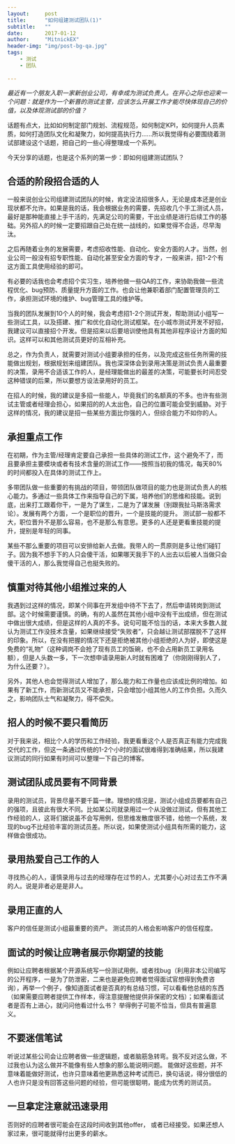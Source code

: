 ```yaml
---
layout:     post
title:      "如何组建测试团队(1)"
subtitle:   ""
date:       2017-01-12
author:     "MitnickEX"
header-img: "img/post-bg-qa.jpg"
tags:
    - 测试
    - 团队
    
---
```


*最近有一个朋友入职一家新创业公司，有幸成为测试负责人。在开心之际也迎来一个问题：就是作为一个新晋的测试主管，应该怎么开展工作才能尽快体现自己的价值，以及体现测试部的价值？*

话题有点大，比如如何制定部门规划、流程规范，如何制定KPI，如何提升人员素质，如何打造团队文化和凝聚力，如何提高执行力......所以我觉得有必要围绕着测试部建设这个话题，把自己的一些心得整理成一个系列。

今天分享的话题，也是这个系列的第一步：即如何组建测试团队？

## 合适的阶段招合适的人 ##
一般来说创业公司组建测试团队的时候，肯定没法招很多人，无论是成本还是创业现状都不允许。如果是我的话，我会根据业务的需要，先招收几个手工测试人员，最好是那种能直接上手干活的，先满足公司的需要，干出业绩是进行后续工作的基础。另外招人的时候一定要招跟自己处在统一战线的，如果觉得不合适，尽早淘汰。

之后再随着业务的发展需要，考虑招收性能、自动化、安全方面的人才。当然，创业公司一般没有招专职性能、自动化甚至安全方面的专才，一般来讲，招1-2个有这方面工具使用经验的即可。

有必要的话我也会考虑招个实习生，培养他做一些QA的工作，来协助我做一些流程优化、bug预防、质量提升方面的工作。也会让他兼职着部门配置管理员的工作，承担测试环境的维护、bug管理工具的维护等。

当我的团队发展到10个人的时候，我会考虑招1-2个测试开发，帮助测试小组写一些测试工具，以及搭建、推广和优化自动化测试框架。在小城市测试开发不好招，我建议可以直接招个开发。但是招来以后要培训使他具有其他非程序设计方面的知识。这样可以和其他测试员更好的互相补充。

总之，作为负责人，就需要对测试小组要承担的任务，以及完成这些任务所需的技能做出规划，根据规划来组建团队。我也深深体会到录用决策是测试负责人最重要的决策，录用不合适该工作的人，是经理能做出的最差的决策，可能要长时间忍受这种错误的后果，所以要想方设法录用好的员工。 

在招人的时候，我的建议是多招一些能人，毕竟我们的名额真的不多。也许有些测试主管或者经理会担心，如果招的的人太出色，自己的位置可能会受到威胁。对于这样的情况，我的建议是招一些某些方面比你强的人，但综合能力不如你的人。

## 承担重点工作 ##
在初期，作为主管/经理肯定要自己承担一些具体的测试工作，这个避免不了，而且要承担主要模块或者有技术含量的测试工作——按照当初我的情况，每天80%的时间都投入在具体的测试工作上。

多带团队做一些重要的有挑战的项目，带领团队做项目的能力也是测试负责人的核心能力。多通过一些具体工作来指导自己的下属，培养他们的思维和技能。说到底，出来打工跟着你干，一是为了谋生，二是为了谋发展（别跟我扯马斯洛需求论）。发展有两个方面，一个是职位的晋升，一个是技能的提升。 测试部一般都不大，职位晋升不是那么容易，也不是那么有意思。更多的人还是更看重技能的提升，提别是年轻的同事。

某些不那么重要的项目可以安排给新人去做。我带人的一贯原则是多让他们碰钉子。因为我不想手下的人只会傻干活，如果哪天我手下的人出去以后被人当做只会傻干活的人，那么我觉得自己也挺失败的。

## 慎重对待其他小组推过来的人 ##
我遇到过这样的情况，即某个同事在开发组中待不下去了，然后申请转岗到测试部。这个时候需要谨慎。的确，有的人虽然在其他小组中没有干出成绩，但在测试中做出很大成绩，但是这样的人真的不多。说句可能不恰当的话，本来大多数人就认为测试工作没技术含量，如果继续接受“失败者”，只会越让测试部摆脱不了这样的印象。所以，在没有把握的情况下还是拒绝被其他小组拒绝的人为好，即使这是免费的“礼物”（这种调岗不会抢了现有员工的饭碗，也不会占用新员工录用名额），但是人头数一多，下一次想申请录用新人时就有困难了（你刚刚得到人了，为什么还要？）。

另外，其他人也会觉得测试人增加了，那么能力和工作量也应该成比例的增加。如果有了新工作，而新测试员又不能承担，只会增加小组其他人的工作负担。久而久之，影响团队士气和凝聚力，得不偿失。

## 招人的时候不要只看简历 ##
对于我来说，相比个人的学历和工作经验，我更看重这个人是否真正有能力完成我交代的工作，但这一条通过传统的1-2个小时的面试很难得到准确结果，所以我建议测试的同行如果有时间可以整理一下自己的博客。

## 测试团队成员要有不同背景 ##
录用的测试员，背景尽量不要千篇一律。理想的情况是，测试小组成员要都有自己的强项，且彼此有很大不同。比如某公司就录用过一个从没做过测试，但有其他工作经验的人，这哥们据说虽不会写用例，但思维发散度很不错，给他一个系统，发现的bug不比经验丰富的测试员差。所以说，如果使测试小组具有所需的能力，这样做会很成功。

## 录用热爱自己工作的人 ##
寻找热心的人，谨慎录用与过去的经理存在过节的人，尤其要小心对过去工作不满的人。说是非者必是是非人。

## 录用正直的人 ##
客户的信任是测试小组最重要的资产。 测试员的人格会影响客户的信任程度。

## 面试的时候让应聘者展示你期望的技能  ##
例如让应聘者根据某个开源系统写一份测试用例，或者找bug（利用非本公司编写的公开程序，一是为了防泄密，二来也是避免应聘者觉得面试官想得到免费咨询），再举一个例子，像知道面试者是否真的有总结习惯，可以看看他总结的东西（如果需要应聘者提供工作样本，得注意提醒他提供非保密的文档）；如果看面试者是否有上进心，就问问他看过什么书？
举得例子可能不恰当，但具有普遍意义。

## 不要迷信笔试  ##
听说过某些公司会让应聘者做一些逻辑题，或者脑筋急转弯。我不反对这么做，不过我也认为这么做并不能像有些人想象的那么能说明问题。 能做好这些题，并不意味着能做好测试，也许只意味着他更熟悉这种考试而已，换句话说，得分很低的人也许只是没有回答这些问题的经验，但可能很聪明，能成为优秀的测试员。

## 一旦拿定注意就迅速录用 ##
否则好的应聘者很可能会在这段时间收到其他offer， 或者已经接受。如果还想人家过来，很可能就得付出更多的薪水。